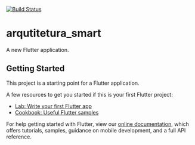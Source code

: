 [![Build Status](https://travis-ci.org/Gustavo-Henrique-EM/arq_flutter_3.svg?branch=main)](https://travis-ci.org/github/Gustavo-Henrique-EM/arq_flutter_3)

# arqutitetura_smart

A new Flutter application.

## Getting Started

This project is a starting point for a Flutter application.

A few resources to get you started if this is your first Flutter project:

- [Lab: Write your first Flutter app](https://flutter.dev/docs/get-started/codelab)
- [Cookbook: Useful Flutter samples](https://flutter.dev/docs/cookbook)

For help getting started with Flutter, view our
[online documentation](https://flutter.dev/docs), which offers tutorials,
samples, guidance on mobile development, and a full API reference.
